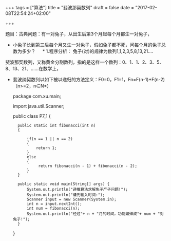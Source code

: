 
+++
tags = ["算法"]
title = "斐波那契数列"
draft = false
date = "2017-02-08T22:54:24+02:00"

+++




题目：古典问题：有一对兔子，从出生后第3个月起每个月都生一对兔子，
*  小兔子长到第三后每个月又生一对兔子，假如兔子都不死，问每个月的兔子总数为多少？
　 *  1.程序分析： 兔子(对)的规律为数列1,1,2,3,5,8,13,21....


斐波那契数列，又称黄金分割数列，指的是这样一个数列：0、1、1、2、3、5、8、13、21、……在数学上，
* 斐波纳契数列以如下被以递归的方法定义：F0=0，F1=1，Fn=F(n-1)+F(n-2)（n>=2，n∈N*）


	package com.xu.main;  
	  
	import java.util.Scanner;  
	  
	public class P7_1 {  
	  
	    public static int fibonacci(int n)  
	    {  
	        
	        if(n == 1 || n == 2)  
	        {  
	            return 1;  
	        }  
	        else  
	        {  
	             return fibonacci(n - 1) + fibonacci(n - 2);     
	        }  
	    }  
	      
	    public static void main(String[] args) {  
	        System.out.println("递推算法求解兔子产子问题!");  
	        System.out.println("请先输入时间:");  
	        Scanner input = new Scanner(System.in);  
	        int n = input.nextInt();  
	        int num = fibonacci(n);  
	        System.out.println("经过"+ n + "月的时间，功能繁殖成"+ num + "对兔子!");  
	    }  
	} 